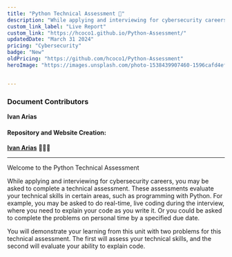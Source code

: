 ```yaml
---
title: "Python Technical Assessment 🐍"
description: "While applying and interviewing for cybersecurity careers, you may be asked to complete a technical assessment."
custom_link_label: "Live Report"
custom_link: "https://hcoco1.github.io/Python-Assessment/"
updatedDate: "March 31 2024"
pricing: "Cybersecurity"
badge: "New"
oldPricing: "https://github.com/hcoco1/Python-Assessment"
heroImage: "https://images.unsplash.com/photo-1538439907460-1596cafd4eff?q=80&w=2056&auto=format&fit=crop&ixlib=rb-4.0.3&ixid=M3wxMjA3fDB8MHxwaG90by1wYWdlfHx8fGVufDB8fHx8fA%3D%3D"


---
```


### Document Contributors

**Ivan Arias**

#### Repository and Website Creation:

[**Ivan Arias**](http://www.hcoco1.com) 🧑🏻‍💻

---

Welcome to the Python Technical Assessment

While applying and interviewing for cybersecurity careers, you may be asked to complete a technical assessment. These assessments evaluate your technical skills in certain areas, such as programming with Python. For example, you may be asked to do real-time, live coding during the interview, where you need to explain your code as you write it. Or you could be asked to complete the problems on personal time by a specified due date. 

You will demonstrate your learning from this unit with two problems for this technical assessment. The first will assess your technical skills, and the second will evaluate your ability to explain code.